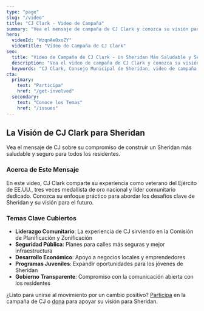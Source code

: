 ```yaml
---
type: "page"
slug: "/video"
title: "CJ Clark - Video de Campaña"
summary: "Vea el mensaje de campaña de CJ Clark y conozca su visión para Sheridan."
hero:
  videoId: "WzqnAeOxoZY"
  videoTitle: "Video de Campaña de CJ Clark"
seo:
  title: "Video de Campaña de CJ Clark - Un Sheridan Más Saludable y Seguro"
  description: "Vea el video de campaña de CJ Clark y conozca su visión para un Sheridan más saludable y seguro. Veterano, líder comunitario y defensor del cambio positivo."
  keywords: "CJ Clark, Consejo Municipal de Sheridan, video de campaña, líder comunitario, veterano"
cta:
  primary:
    text: "Participa"
    href: "/get-involved"
  secondary:
    text: "Conoce los Temas"
    href: "/issues"
---
```


## La Visión de CJ Clark para Sheridan

Vea el mensaje de CJ sobre su compromiso de construir un Sheridan más saludable y seguro para todos los residentes.

### Acerca de Este Mensaje

En este video, CJ Clark comparte su experiencia como veterano del Ejército de EE.UU., tres veces medallista de oro nacional y líder comunitario dedicado. Conozca su enfoque práctico para abordar los desafíos clave de Sheridan y su visión para el futuro.

### Temas Clave Cubiertos

- **Liderazgo Comunitario**: La experiencia de CJ sirviendo en la Comisión de Planificación y Zonificación
- **Seguridad Pública**: Planes para calles más seguras y mejor infraestructura
- **Desarrollo Económico**: Apoyo a negocios locales y emprendedores
- **Programas Juveniles**: Expandir oportunidades para los jóvenes de Sheridan
- **Gobierno Transparente**: Compromiso con la comunicación abierta con los residentes

¿Listo para unirse al movimiento por un cambio positivo? [Participa](/get-involved) en la campaña de CJ o [dona](/donate) para apoyar su visión para Sheridan.